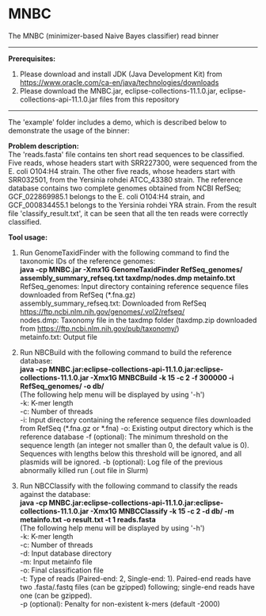 # MNBC

The MNBC (minimizer-based Naive Bayes classifier) read binner

*********************************************************************************************************  
<b>Prerequisites:</b>  
1. Please download and install JDK (Java Development Kit) from https://www.oracle.com/ca-en/java/technologies/downloads  
2. Please download the MNBC.jar, eclipse-collections-11.1.0.jar, eclipse-collections-api-11.1.0.jar files from this repository  
*********************************************************************************************************  

The 'example' folder includes a demo, which is described below to demonstrate the usage of the binner:

<b>Problem description:</b>  
The 'reads.fasta' file contains ten short read sequences to be classified. Five reads, whose headers start with SRR227300, were sequenced from the E. coli O104:H4 strain. The other five reads, whose headers start with SRR032501, from the Yersinia rohdei ATCC_43380 strain. The reference database contains two complete genomes obtained from NCBI RefSeq; GCF_022869985.1 belongs to the E. coli O104:H4 strain, and GCF_000834455.1 belongs to the Yersinia rohdei YRA strain. From the result file 'classify_result.txt', it can be seen that all the ten reads were correctly classified.

<b>Tool usage:</b>  
1. Run GenomeTaxidFinder with the following command to find the taxonomic IDs of the reference genomes:  
<b>java -cp MNBC.jar -Xmx1G GenomeTaxidFinder RefSeq_genomes/ assembly_summary_refseq.txt taxdmp/nodes.dmp metainfo.txt</b>  
RefSeq_genomes: Input directory containing reference sequence files downloaded from RefSeq (*.fna.gz)  
assembly_summary_refseq.txt: Downloaded from  RefSeq https://ftp.ncbi.nlm.nih.gov/genomes/.vol2/refseq/  
nodes.dmp: Taxonomy file in the taxdmp folder (taxdmp.zip downloaded from https://ftp.ncbi.nlm.nih.gov/pub/taxonomy/)  
metainfo.txt: Output file

2. Run NBCBuild with the following command to build the reference database:  
<b>java -cp MNBC.jar:eclipse-collections-api-11.1.0.jar:eclipse-collections-11.1.0.jar -Xmx1G MNBCBuild -k 15 -c 2 -f 300000 -i RefSeq_genomes/ -o db/</b>  
(The following help menu will be displayed by using '-h')  
-k:	K-mer length  
-c:	Number of threads  
-i:	Input directory containing the reference sequence files downloaded from  RefSeq (*.fna.gz or *.fna)
-o: Existing output directory which is the reference database
-f (optional): The minimum threshold on the sequence length (an integer not smaller than 0, the default value is 0). Sequences with lengths below this threshold will be ignored, and all plasmids will be ignored.
-b (optional): Log file of the previous abnormally killed run (.out file in Slurm)

3. Run NBCClassify with the following command to classify the reads against the database:  
<b>java -cp MNBC.jar:eclipse-collections-api-11.1.0.jar:eclipse-collections-11.1.0.jar -Xmx1G MNBCClassify -k 15 -c 2 -d db/ -m metainfo.txt -o result.txt -t 1 reads.fasta</b>  
(The following help menu will be displayed by using '-h')  
-k: K-mer length  
-c: Number of threads  
-d: Input database directory  
-m:	Input metainfo file  
-o:	Final classification file  
-t:	Type of reads (Paired-end: 2, Single-end: 1). Paired-end reads have two .fasta/.fastq files (can be gzipped) following; single-end reads have one (can be gzipped).  
-p (optional): Penalty for non-existent k-mers (default -2000)
